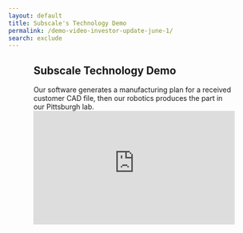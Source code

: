 ```yaml
---
layout: default
title: Subscale's Technology Demo
permalink: /demo-video-investor-update-june-1/
search: exclude
---
```

<div class="container">

  <h2>Subscale Technology Demo</h2>
  Our software generates a manufacturing plan for a received customer CAD file, then our robotics produces the part in our Pittsburgh lab.
  <div style="--aspect-ratio: 16/9;text-align: center;">
    <iframe src="https://player.vimeo.com/video/425012407" width="1280" height="720" frameborder="0" allow="autoplay; fullscreen" allowfullscreen></iframe>
  </div>
</div>


<style>
  h1 {
    margin: 3rem 0 2rem;

  }
  .container {
     margin: 10px auto;
     max-width: 80%;
   }

   [style*="--aspect-ratio"] > :first-child {
     width: 100%;
   }
   [style*="--aspect-ratio"] > img {  
     height: auto;
   } 
   @supports (--custom:property) {
     [style*="--aspect-ratio"] {
       position: relative;
     }
     [style*="--aspect-ratio"]::before {
       content: "";
       display: block;
       padding-bottom: calc(100% / (var(--aspect-ratio)));
     }  
     [style*="--aspect-ratio"] > :first-child {
       position: absolute;
       top: 0;
       left: 0;
       height: 100%;
     }  
</style>
